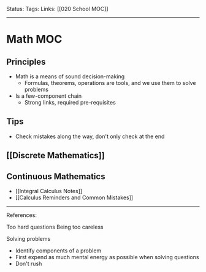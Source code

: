 Status:
Tags:
Links: [[020 School MOC]]
___
# Math MOC
## Principles
- Math is a means of sound decision-making
	- Formulas, theorems, operations are tools, and we use them to solve problems
- Is a few-component chain
	- Strong links, required pre-requisites
## Tips
- Check mistakes along the way, don't only check at the end
## [[Discrete Mathematics]]
## Continuous Mathematics
- [[Integral Calculus Notes]]
- [[Calculus Reminders and Common Mistakes]]

___
References:

Too hard questions
Being too careless

Solving problems
- Identify components of a problem
- First expend as much mental energy as possible when solving questions
- Don't rush